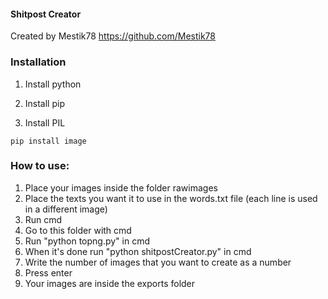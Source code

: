 #### Shitpost Creator

Created by Mestik78
https://github.com/Mestik78


### Installation
1. Install python

2. Install pip

3. Install PIL
```
pip install image
```


### How to use:

1. Place your images inside the folder rawimages
2. Place the texts you want it to use in the words.txt file (each line is used in a different image)
3. Run cmd
4. Go to this folder with cmd
5. Run "python topng.py" in cmd
6. When it's done run "python shitpostCreator.py" in cmd
7. Write the number of images that you want to create as a number
8. Press enter
9. Your images are inside the exports folder
